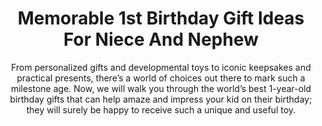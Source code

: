 ---
layout: post
title: Memorable 1st Birthday Gift Ideas For Niece And Nephew
subtitle: From personalized gifts and developmental toys to iconic keepsakes and practical presents, there’s a world of choices out there to mark such a milestone age. Now, we will walk you through the world’s best 1-year-old birthday gifts that can help amaze and impress your kid on their birthday; they will surely be happy to receive such a unique and useful toy.
header-img: "img/post/2023/09/copied/medium_1st_birthday_gift_ideas_22f7e774c0.jpg"
header-style: text
permalink: "/1st-birthday-gift-ideas/"
catalog: true
tags:
  - Recipients 
  - Men
--- 
